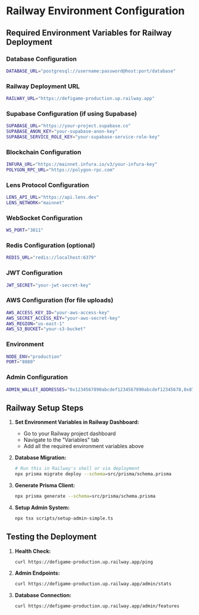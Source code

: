 # Railway Environment Configuration

## Required Environment Variables for Railway Deployment

### Database Configuration
```bash
DATABASE_URL="postgresql://username:password@host:port/database"
```

### Railway Deployment URL
```bash
RAILWAY_URL="https://defigame-production.up.railway.app"
```

### Supabase Configuration (if using Supabase)
```bash
SUPABASE_URL="https://your-project.supabase.co"
SUPABASE_ANON_KEY="your-supabase-anon-key"
SUPABASE_SERVICE_ROLE_KEY="your-supabase-service-role-key"
```

### Blockchain Configuration
```bash
INFURA_URL="https://mainnet.infura.io/v3/your-infura-key"
POLYGON_RPC_URL="https://polygon-rpc.com"
```

### Lens Protocol Configuration
```bash
LENS_API_URL="https://api.lens.dev"
LENS_NETWORK="mainnet"
```

### WebSocket Configuration
```bash
WS_PORT="3011"
```

### Redis Configuration (optional)
```bash
REDIS_URL="redis://localhost:6379"
```

### JWT Configuration
```bash
JWT_SECRET="your-jwt-secret-key"
```

### AWS Configuration (for file uploads)
```bash
AWS_ACCESS_KEY_ID="your-aws-access-key"
AWS_SECRET_ACCESS_KEY="your-aws-secret-key"
AWS_REGION="us-east-1"
AWS_S3_BUCKET="your-s3-bucket"
```

### Environment
```bash
NODE_ENV="production"
PORT="8080"
```

### Admin Configuration
```bash
ADMIN_WALLET_ADDRESSES="0x1234567890abcdef1234567890abcdef12345678,0x876543210fedcba9876543210fedcba9876543210"
```

## Railway Setup Steps

1. **Set Environment Variables in Railway Dashboard:**
   - Go to your Railway project dashboard
   - Navigate to the "Variables" tab
   - Add all the required environment variables above

2. **Database Migration:**
   ```bash
   # Run this in Railway's shell or via deployment
   npx prisma migrate deploy --schema=src/prisma/schema.prisma
   ```

3. **Generate Prisma Client:**
   ```bash
   npx prisma generate --schema=src/prisma/schema.prisma
   ```

4. **Setup Admin System:**
   ```bash
   npx tsx scripts/setup-admin-simple.ts
   ```

## Testing the Deployment

1. **Health Check:**
   ```bash
   curl https://defigame-production.up.railway.app/ping
   ```

2. **Admin Endpoints:**
   ```bash
   curl https://defigame-production.up.railway.app/admin/stats
   ```

3. **Database Connection:**
   ```bash
   curl https://defigame-production.up.railway.app/admin/features
   ```
